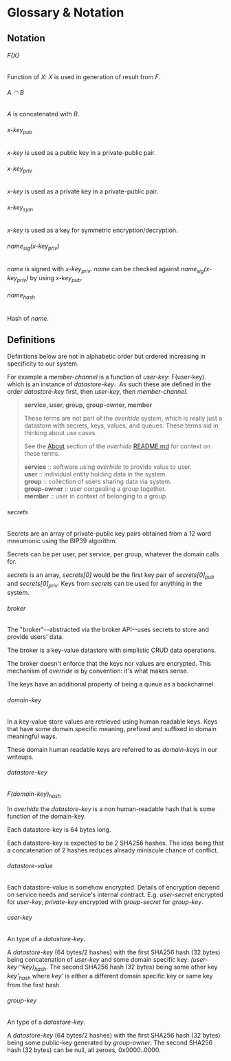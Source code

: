 # Glossary & Notation

## Notation

###### F(X)

Function of *X*:  *X* is used in generation of result from *F*.

###### A ◠ B

*A* is concatenated with *B*.

###### x-key<sub>pub</sub>

*x-key* is used as a public key in a private-public pair.

###### x-key<sub>priv</sub>

*x-key* is used as a private key in a private-public pair.

###### x-key<sub>sym</sub>

*x-key* is used as a key for symmetric encryption/decryption.

###### name<sub>sig</sub>(x-key<sub>priv</sub>)

*name* is signed with *x-key<sub>priv</sub>*.  *name* can be checked against *name<sub>sig</sub>(x-key<sub>priv</sub>)* by using *x-key<sub>pub</sub>*.

###### name<sub>hash</sub>

Hash of *name*.

## Definitions

Definitions below are not in alphabetic order but ordered increasing in specificity to our system.  

For example a *member-channel* is a function of *user-key*: F(user-key). which is an instance of *datastore-key*.  As such these are defined in the order *datastore-key* first, then *user-key*, then *member-channel*.

> **service, user, group, group-owner, member**
>
> These terms are not part of the *overhide* system, which is really just a datastore with
> secrets, keys, values, and queues.  These terms aid in thinking about use cases.
>
> See the [About](../README.md) section of the *overhide* [README.md](../README.md) for
> context on these terms.
>
> **service** :: software using *overhide* to provide value to user.
> <br/>**user** :: individual entity holding data in the system.
> <br/>**group** :: collection of users sharing data via system.
> <br/>**group-owner** :: user congealing a group together.
> <br/>**member** :: user in context of belonging to a group.

###### secrets

Secrets are an array of private-public key pairs obtained from a 12 word mneumonic using the BIP39 algorithm.

Secrets can be per user, per service, per group, whatever the domain calls for.

*secrets* is an array, *secrets[0]* would be the first key pair of *secrets[0]<sub>pub</sub>* and *secrets[0]<sub>priv</sub>*.  Keys from *secrets* can be used for anything in the system.

###### broker

The "broker"--abstracted via the broker API--uses secrets to store and provide users' data.

The broker is a key-value datastore with simplistic CRUD data operations.

The broker doesn't enforce that the keys nor values are encrypted.  This mechanism of *override* is by convention: it's what makes sense.

The keys have an additional property of being a queue as a backchannel.

###### domain-key

In a key-value store values are retrieved using human readable keys.  Keys that have some domain specific meaning, prefixed and suffixed in domain meaningful ways.

These domain human readable keys are referred to as *domain-keys* in our writeups.

###### datastore-key

*F(domain-key)<sub>hash</sub>*

In *overhide* the *datastore-key* is a non human-readable hash that is some function of the domain-key.

Each datastore-key is 64 bytes long.

Each datastore-key is expected to be 2 SHA256 hashes.  The idea being that a concatenation of 2 hashes reduces already miniscule chance of conflict.

###### datastore-value

Each datastore-value is somehow encrypted.  Details of encryption depend on service needs and service's internal contract.  E.g. *user-secret* encrypted for *user-key*, *private-key* encrypted with *group-secret* for *group-key*.

###### user-key

An type of a *datastore-key*.

A *datastore-key* (64 bytes/2 hashes) with the first SHA256 hash (32 bytes) being concatenation of *user-key* and some domain specific key:  *(user-key◠key)<sub>hash</sub>*.  The second SHA256 hash (32 bytes) being some other key *key'<sub>hash</sub>* where *key'* is either a different domain specific key or same key from the first hash.

###### group-key

An type of a *datastore-key*.

A *datastore-key* (64 bytes/2 hashes) with the first SHA256 hash (32 bytes) being some public-key generated by *group-owner*.  The second SHA256 hash (32 bytes) can be null, all zeroes, 0x0000..0000.
